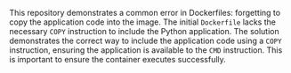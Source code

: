 This repository demonstrates a common error in Dockerfiles: forgetting to copy the application code into the image.  The initial `Dockerfile` lacks the necessary `COPY` instruction to include the Python application. The solution demonstrates the correct way to include the application code using a `COPY` instruction, ensuring the application is available to the `CMD` instruction.  This is important to ensure the container executes successfully. 